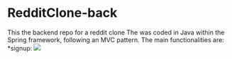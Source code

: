 # RedditClone-back

This the backend repo for a reddit clone
The was coded in Java within the Spring framework, following an MVC pattern. 
The main functionalities are: 
*signup:
![](https://github.com/Maissa-sghaier/RedditClone-back.git/signup.gif)
